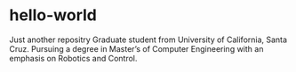 # hello-world
Just another repositry
Graduate student from University of California, Santa Cruz. Pursuing a degree in Master’s of Computer Engineering with an emphasis on Robotics and Control.
